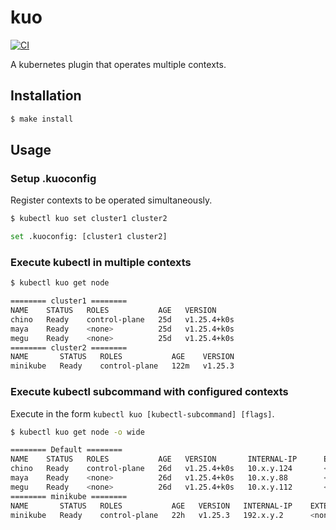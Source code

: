 # kuo
[![CI](https://github.com/homirun/kuo/actions/workflows/test.yaml/badge.svg)](https://github.com/homirun/kuo/actions/workflows/test.yaml)

A kubernetes plugin that operates multiple contexts.

## Installation

```bash
$ make install
```

## Usage
### Setup .kuoconfig
Register contexts to be operated simultaneously. 

```bash
$ kubectl kuo set cluster1 cluster2

set .kuoconfig: [cluster1 cluster2]
```

### Execute kubectl in multiple contexts
```bash
$ kubectl kuo get node

======== cluster1 ========
NAME    STATUS   ROLES           AGE   VERSION
chino   Ready    control-plane   25d   v1.25.4+k0s
maya    Ready    <none>          25d   v1.25.4+k0s
megu    Ready    <none>          25d   v1.25.4+k0s
======== cluster2 ========
NAME       STATUS   ROLES           AGE    VERSION
minikube   Ready    control-plane   122m   v1.25.3
```

### Execute kubectl subcommand with configured contexts
Execute in the form `kubectl kuo [kubectl-subcommand] [flags]`.
```bash
$ kubectl kuo get node -o wide

======== Default ========
NAME    STATUS   ROLES           AGE   VERSION       INTERNAL-IP      EXTERNAL-IP   OS-IMAGE             KERNEL-VERSION      CONTAINER-RUNTIME
chino   Ready    control-plane   26d   v1.25.4+k0s   10.x.y.124       <none>        Ubuntu 22.04.1 LTS   xxxxxxxxxxxxxxxxx   containerd://x.y.z
maya    Ready    <none>          26d   v1.25.4+k0s   10.x.y.88        <none>        Ubuntu 22.04.1 LTS   xxxxxxxxxxxxxxxxx   containerd://x.y.z
megu    Ready    <none>          26d   v1.25.4+k0s   10.x.y.112       <none>        Ubuntu 22.04.1 LTS   xxxxxxxxxxxxxxxxx   containerd://x.y.z
======== minikube ========
NAME       STATUS   ROLES           AGE   VERSION   INTERNAL-IP    EXTERNAL-IP   OS-IMAGE               KERNEL-VERSION   CONTAINER-RUNTIME
minikube   Ready    control-plane   22h   v1.25.3   192.x.y.2      <none>        Buildroot 2021.02.12   x.y.z            docker://x.y.z

```